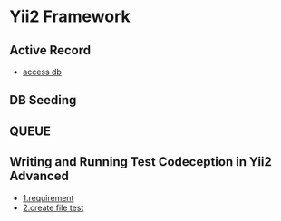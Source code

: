# Yii2 Framework

## Active Record

- [access db](active-record.md)

## DB Seeding

## QUEUE

## Writing and Running Test Codeception in Yii2 Advanced

- [1.requirement](page/codeception/1.requirement-for-codeception.md)
- [2.create file test](page/codeception/2.create-file-test.md)
